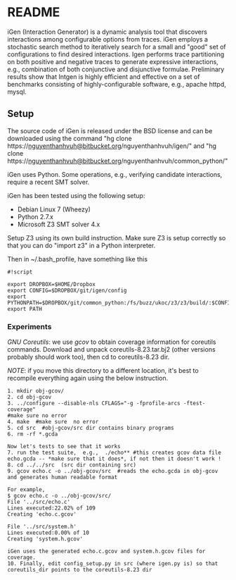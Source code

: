 # README #


iGen (Interaction Generator) is a dynamic analysis tool that discovers interactions among configurable options from traces. iGen employs a stochastic search method to iteratively search for a small and "good" set of configurations to find desired interactions.  Igen performs trace partitioning on both positive and negative traces to generate expressive interactions, e.g., combination of both conjunctive and disjunctive formulae. Preliminary results show that Intgen is highly efficient and effective on a set of benchmarks consisting of highly-configurable software, e.g., apache httpd, mysql.

## Setup ##

The source code of iGen is released under the BSD license and can be downloaded using the command
"hg clone https://nguyenthanhvuh@bitbucket.org/nguyenthanhvuh/igen/" and "hg clone https://nguyenthanhvuh@bitbucket.org/nguyenthanhvuh/common_python/"

iGen uses Python. Some operations, e.g., verifying candidate interactions, require a recent SMT solver.  

iGen has been tested using the following setup:

* Debian Linux 7 (Wheezy)
* Python 2.7.x
* Microsoft Z3 SMT solver 4.x

Setup Z3 using its own build instruction. Make sure Z3 is setup correctly so that you can do "import z3" in a Python interpreter.

Then in ~/.bash_profile, have something like this 


```
#!script

export DROPBOX=$HOME/Dropbox
export CONFIG=$DROPBOX/git/igen/config
export PYTHONPATH=$DROPBOX/git/common_python:/fs/buzz/ukoc/z3/z3/build/:$CONFIG
export PATH
```

### Experiments ###

*GNU Coreutils*: we use *gcov* to obtain coverage information for coreutils commands. Download and unpack coreutils-8.23.tar.bj2 (other versions probably should work too), then cd to coreutils-8.23 dir.  

*NOTE*: if you move this directory to a different location,  it's best to recompile everything again using the below instruction.  

    1. mkdir obj-gcov/
    2. cd obj-gcov
    3. ../configure --disable-nls CFLAGS="-g -fprofile-arcs -ftest-coverage"
    #make sure no error
    4. make  #make sure  no error
    5. cd src  #obj-gcov/src dir contains binary programs
    6. rm -rf *.gcda

    Now let's tests to see that it works
    7. run the test suite,  e.g.,  ./echo** #this creates gcov data file echo.gcda -- *make sure that it does*, if not then it doesn't work !
    8. cd ../../src  (src dir containing src)
    9. gcov echo.c -o ../obj-gcov/src  #reads the echo.gcda in obj-gcov and generates human readable format

    For example,
    $ gcov echo.c -o ../obj-gcov/src/
    File '../src/echo.c'
    Lines executed:22.02% of 109
    Creating 'echo.c.gcov'

    File '../src/system.h'
    Lines executed:0.00% of 10
    Creating 'system.h.gcov'

    iGen uses the generated echo.c.gcov and system.h.gcov files for coverage.
    10. Finally, edit config_setup.py in src (where igen.py is) so that coreutils_dir points to the coreutils-8.23 dir